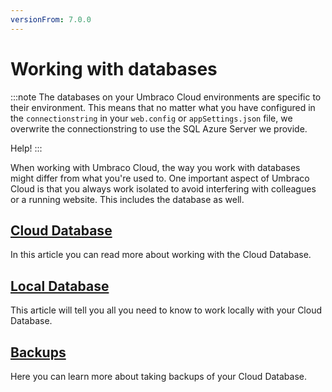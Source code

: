 ```yaml
---
versionFrom: 7.0.0
---
```


# Working with databases

:::note
The databases on your Umbraco Cloud environments are specific to their environment. This means that no matter what you have configured in the `connectionstring` in your `web.config` or `appSettings.json`  file, we overwrite the connectionstring to use the SQL Azure Server we provide.

Help!
:::

When working with Umbraco Cloud, the way you work with databases might differ from what you're used to. One important aspect of Umbraco Cloud is that you always work isolated to avoid interfering with colleagues or a running website. This includes the database as well.

## [Cloud Database](Cloud-Database)
In this article you can read more about working with the Cloud Database.

## [Local Database](Local-Database)
This article will tell you all you need to know to work locally with your Cloud Database.

## [Backups](Backups)
Here you can learn more about taking backups of your Cloud Database.
